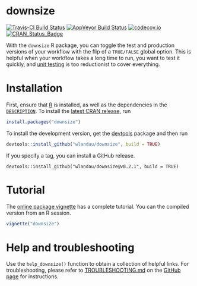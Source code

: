 # downsize

[![Travis-CI Build Status](https://travis-ci.org/wlandau/downsize.svg?branch=master)](https://travis-ci.org/wlandau/downsize)
[![AppVeyor Build Status](https://ci.appveyor.com/api/projects/status/github/wlandau/downsize?branch=master&svg=true)](https://ci.appveyor.com/project/wlandau/downsize)
[![codecov.io](https://codecov.io/github/wlandau/downsize/coverage.svg?branch=master)](https://codecov.io/github/wlandau/downsize?branch=master)
[![CRAN_Status_Badge](http://www.r-pkg.org/badges/version/downsize)](http://cran.r-project.org/package=downsize)

With the `downsize` R package, you can toggle the test and production versions of your workflow with the flip of a `TRUE/FALSE` global option. This is helpful when your workflow takes a long time to run, you want to test it quickly, and [unit testing](https://www.r-bloggers.com/unit-testing-with-r/) is too reductionist to cover everything.

# Installation

First, ensure that [R](https://www.r-project.org/) is installed, as well as the dependencies in the [`DESCRIPTION`](https://github.com/wlandau/downsize/blob/master/DESCRIPTION). To install the [latest CRAN release](https://cran.r-project.org/web/packages/downsize/), run

```r
install.packages("downsize")
```

To install the development version, get the [devtools](https://cran.r-project.org/web/packages/devtools/) package and then run 

```r
devtools::install_github("wlandau/downsize", build = TRUE)
```

If you specify a tag, you can install a GitHub release.

```
devtools::install_github("wlandau/downsize@v0.2.1", build = TRUE)
```


# Tutorial

The [online package vignette](https://github.com/wlandau/downsize/blob/master/vignettes/downsize.Rmd) has a complete tutorial. You can the compiled version from an R session.

```r
vignette("downsize")
```


# Help and troubleshooting

Use the `help_downsize()` function to obtain a collection of helpful links. For troubleshooting, please refer to [TROUBLESHOOTING.md](https://github.com/wlandau/downsize/blob/master/TROUBLESHOOTING.md) on the [GitHub page](https://github.com/wlandau/downsize) for instructions.

